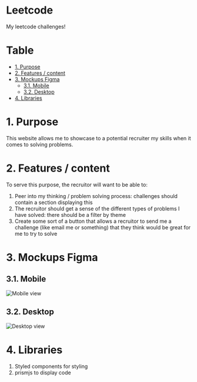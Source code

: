# Leetcode <!-- omit in toc -->

My leetcode challenges!

# Table <!-- omit in toc -->

- [1. Purpose](#1-purpose)
- [2. Features / content](#2-features--content)
- [3. Mockups Figma](#3-mockups-figma)
  - [3.1. Mobile](#31-mobile)
  - [3.2. Desktop](#32-desktop)
- [4. Libraries](#4-libraries)

# 1. Purpose

This website allows me to showcase to a potential recruiter my skills when it comes to solving problems.

# 2. Features / content

To serve this purpose, the recruitor will want to be able to:

1. Peer into my thinking / problem solving process: challenges should contain a section displaying this
2. The recruitor should get a sense of the different types of problems I have solved: there should be a filter by theme
3. Create some sort of a button that allows a recruitor to send me a challenge (like email me or something) that they think would be great for me to try to solve

# 3. Mockups Figma

## 3.1. Mobile

![Mobile view](https://i.ibb.co/hdkWsf0/mobile-view.png)

## 3.2. Desktop

![Desktop view](https://i.ibb.co/jfFk7JB/desktop.png)

# 4. Libraries

1. Styled components for styling
2. prismjs to display code
